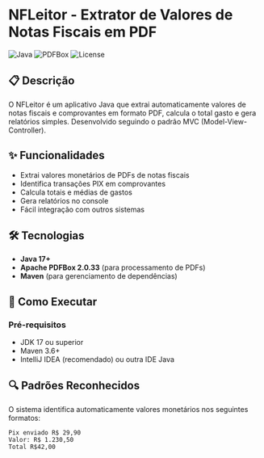 # NFLeitor - Extrator de Valores de Notas Fiscais em PDF

![Java](https://img.shields.io/badge/Java-17%2B-blue)
![PDFBox](https://img.shields.io/badge/Apache_PDFBox-2.0.33-red)
![License](https://img.shields.io/badge/License-MIT-green)

## 📋 Descrição

O NFLeitor é um aplicativo Java que extrai automaticamente valores de notas fiscais e comprovantes em formato PDF, calcula o total gasto e gera relatórios simples. Desenvolvido seguindo o padrão MVC (Model-View-Controller).

## ✨ Funcionalidades

- Extrai valores monetários de PDFs de notas fiscais
- Identifica transações PIX em comprovantes
- Calcula totais e médias de gastos
- Gera relatórios no console
- Fácil integração com outros sistemas

## 🛠️ Tecnologias

- **Java 17+**
- **Apache PDFBox 2.0.33** (para processamento de PDFs)
- **Maven** (para gerenciamento de dependências)

## 🚀 Como Executar

### Pré-requisitos
- JDK 17 ou superior
- Maven 3.6+
- IntelliJ IDEA (recomendado) ou outra IDE Java

## 🔍 Padrões Reconhecidos

O sistema identifica automaticamente valores monetários nos seguintes formatos:

```text
Pix enviado R$ 29,90
Valor: R$ 1.230,50
Total R$42,00
```
